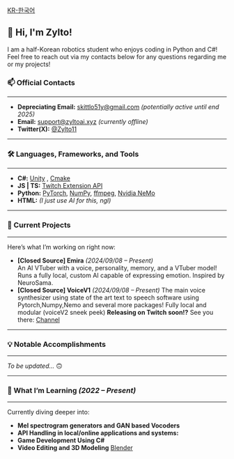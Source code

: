 [KR-한국어](https://github.com/Zylto11/Zylto11/blob/main/README-KR.md)



## 👋 Hi, I'm Zylto!  

I am a half-Korean robotics student who enjoys coding in Python and C#!
Feel free to reach out via my contacts below for any questions regarding me or my projects!



### 📫 Official Contacts 

___
- **Depreciating Email:** skittlo51y@gmail.com *(potentially active until end 2025)*  
- **Email:** support@zyltoai.xyz *(currently offline)*  
- **Twitter(X):** [@Zylto11](https://twitter.com/Zylto11)  
___

### 🛠️ Languages, Frameworks, and Tools  

___
- **C#:** [Unity](https://unity.com) , [Cmake](https://cmake.org)
- **JS | TS:** [Twitch Extension API](https://github.com/TwitchLib/TwitchLib) 
- **Python:** [PyTorch](https://pytorch.org), [NumPy](https://numpy.org), [ffmpeg](https://www.ffmpeg.org), [Nvidia NeMo](https://docs.nvidia.com/nemo-framework/index.html)
- **HTML:** *(I just use AI for this, ngl)*  
___

### 🚀 Current Projects 

___
Here’s what I’m working on right now:  
- **[Closed Source] Emira** *(2024/09/08 – Present)*  
  An AI VTuber with a voice, personality, memory, and a VTuber model! Runs a fully local, custom AI capable of expressing emotion. Inspired by NeuroSama.  
- **[Closed Source] VoiceV1**  *(2024/09/08 – Present)*
  The main voice synthesizer using state of the art text to speech software using Pytorch,Numpy,Nemo and several more packages! Fully local and modular (voiceV2 sneek peek)
  **Releasing on Twitch soon!?** See you there: [Channel](twitch.tv/zylto11)
___

### 💡 Notable Accomplishments  

___
*To be updated...* 🙃  
___

### 🌱 What I’m Learning *(2022 – Present)*  

___
Currently diving deeper into:  
- **Mel spectrogram generators and GAN based Vocoders** 
- **API Handling in local/online applications and systems:**
- **Game Development Using C#** 
- **Video Editing and 3D Modeling** [Blender](https://www.blender.org)
